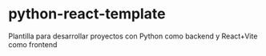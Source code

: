 # python-react-template
Plantilla para desarrollar proyectos con Python como backend y React+Vite como frontend

